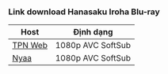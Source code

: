 ### **Link download Hanasaku Iroha Blu-ray**

| Host          | Định dạng          |
| ------------- |:------------------:|
| [TPN Web](https://ddl.tpnteam.workers.dev/0:/Hanasaku%20Iroha/)  | 1080p AVC SoftSub |
| [Nyaa](https://nyaa.si/view/1955644)       | 1080p AVC SoftSub |
